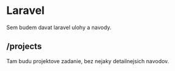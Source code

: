 # Laravel

Sem budem davat laravel ulohy a navody.

##  /projects
Tam budu projektove zadanie, bez nejaky detailnejsich navodov.